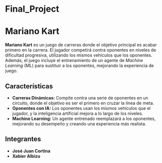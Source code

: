 # Final_Project

# Mariano Kart

**Mariano Kart** es un juego de carreras donde el objetivo principal es acabar primero en la carrera. El jugador competirá contra oponentes en niveles de dificultad progresiva, utilizando los mismos vehículos que los oponentes. Además, el juego incluye el entrenamiento de un agente de *Machine Learning* (ML) para sustituir a los oponentes, mejorando la experiencia de juego.

## Características

- **Carreras Dinámicas:** Compite contra una serie de oponentes en un circuito, donde el objetivo es ser el primero en cruzar la línea de meta.
- **Oponentes con IA:** Los oponentes usan los mismos vehículos que el jugador, y la inteligencia artificial mejora a lo largo de los niveles.
- **Machine Learning:** Un agente entrenado reemplazará a los oponentes, mejorando su desempeño y creando una experiencia más realista.

## Integrantes

- **José Juan Cortina**
- **Xabier Albizu**

